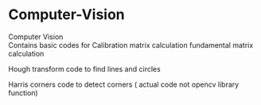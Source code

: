 # Computer-Vision
Computer Vision  
Contains basic codes for Calibration matrix calculation fundamental matrix calculation 


Hough transform code to find lines and circles  


Harris corners code to detect corners ( actual code not opencv library function)
